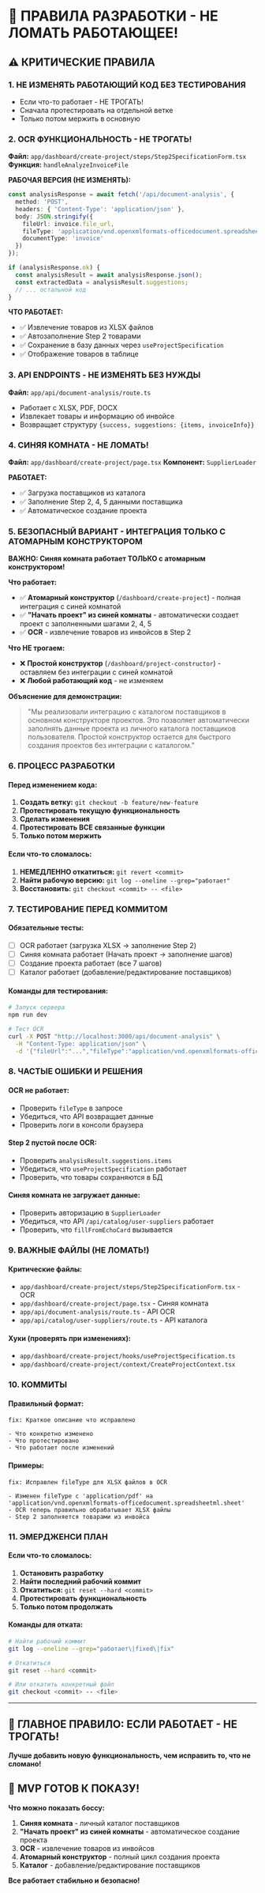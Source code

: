 # 🚨 ПРАВИЛА РАЗРАБОТКИ - НЕ ЛОМАТЬ РАБОТАЮЩЕЕ!

## ⚠️ КРИТИЧЕСКИЕ ПРАВИЛА

### 1. **НЕ ИЗМЕНЯТЬ РАБОТАЮЩИЙ КОД БЕЗ ТЕСТИРОВАНИЯ**
- Если что-то работает - НЕ ТРОГАТЬ!
- Сначала протестировать на отдельной ветке
- Только потом мержить в основную

### 2. **OCR ФУНКЦИОНАЛЬНОСТЬ - НЕ ТРОГАТЬ!**
**Файл:** `app/dashboard/create-project/steps/Step2SpecificationForm.tsx`
**Функция:** `handleAnalyzeInvoiceFile`

**РАБОЧАЯ ВЕРСИЯ (НЕ ИЗМЕНЯТЬ):**
```typescript
const analysisResponse = await fetch('/api/document-analysis', {
  method: 'POST',
  headers: { 'Content-Type': 'application/json' },
  body: JSON.stringify({
    fileUrl: invoice.file_url,
    fileType: 'application/vnd.openxmlformats-officedocument.spreadsheetml.sheet', // XLSX
    documentType: 'invoice'
  })
});

if (analysisResponse.ok) {
  const analysisResult = await analysisResponse.json();
  const extractedData = analysisResult.suggestions;
  // ... остальной код
}
```

**ЧТО РАБОТАЕТ:**
- ✅ Извлечение товаров из XLSX файлов
- ✅ Автозаполнение Step 2 товарами
- ✅ Сохранение в базу данных через `useProjectSpecification`
- ✅ Отображение товаров в таблице

### 3. **API ENDPOINTS - НЕ ИЗМЕНЯТЬ БЕЗ НУЖДЫ**
**Файл:** `app/api/document-analysis/route.ts`
- Работает с XLSX, PDF, DOCX
- Извлекает товары и информацию об инвойсе
- Возвращает структуру `{success, suggestions: {items, invoiceInfo}}`

### 4. **СИНЯЯ КОМНАТА - НЕ ЛОМАТЬ!**
**Файл:** `app/dashboard/create-project/page.tsx`
**Компонент:** `SupplierLoader`

**РАБОТАЕТ:**
- ✅ Загрузка поставщиков из каталога
- ✅ Заполнение Step 2, 4, 5 данными поставщика
- ✅ Автоматическое создание проекта

### 5. **БЕЗОПАСНЫЙ ВАРИАНТ - ИНТЕГРАЦИЯ ТОЛЬКО С АТОМАРНЫМ КОНСТРУКТОРОМ**

**ВАЖНО: Синяя комната работает ТОЛЬКО с атомарным конструктором!**

**Что работает:**
- ✅ **Атомарный конструктор** (`/dashboard/create-project`) - полная интеграция с синей комнатой
- ✅ **"Начать проект" из синей комнаты** - автоматически создает проект с заполненными шагами 2, 4, 5
- ✅ **OCR** - извлечение товаров из инвойсов в Step 2

**Что НЕ трогаем:**
- ❌ **Простой конструктор** (`/dashboard/project-constructor`) - оставляем без интеграции с синей комнатой
- ❌ **Любой работающий код** - не изменяем

**Объяснение для демонстрации:**
> "Мы реализовали интеграцию с каталогом поставщиков в основном конструкторе проектов. Это позволяет автоматически заполнять данные проекта из личного каталога поставщиков пользователя. Простой конструктор остается для быстрого создания проектов без интеграции с каталогом."

### 6. **ПРОЦЕСС РАЗРАБОТКИ**

#### **Перед изменением кода:**
1. **Создать ветку:** `git checkout -b feature/new-feature`
2. **Протестировать текущую функциональность**
3. **Сделать изменения**
4. **Протестировать ВСЕ связанные функции**
5. **Только потом мержить**

#### **Если что-то сломалось:**
1. **НЕМЕДЛЕННО откатиться:** `git revert <commit>`
2. **Найти рабочую версию:** `git log --oneline --grep="работает"`
3. **Восстановить:** `git checkout <commit> -- <file>`

### 7. **ТЕСТИРОВАНИЕ ПЕРЕД КОММИТОМ**

#### **Обязательные тесты:**
- [ ] OCR работает (загрузка XLSX → заполнение Step 2)
- [ ] Синяя комната работает (Начать проект → заполнение шагов)
- [ ] Создание проекта работает (все 7 шагов)
- [ ] Каталог работает (добавление/редактирование поставщиков)

#### **Команды для тестирования:**
```bash
# Запуск сервера
npm run dev

# Тест OCR
curl -X POST "http://localhost:3000/api/document-analysis" \
  -H "Content-Type: application/json" \
  -d '{"fileUrl":"...","fileType":"application/vnd.openxmlformats-officedocument.spreadsheetml.sheet","documentType":"invoice"}'
```

### 8. **ЧАСТЫЕ ОШИБКИ И РЕШЕНИЯ**

#### **OCR не работает:**
- Проверить `fileType` в запросе
- Убедиться, что API возвращает данные
- Проверить логи в консоли браузера

#### **Step 2 пустой после OCR:**
- Проверить `analysisResult.suggestions.items`
- Убедиться, что `useProjectSpecification` работает
- Проверить, что товары сохраняются в БД

#### **Синяя комната не загружает данные:**
- Проверить авторизацию в `SupplierLoader`
- Убедиться, что API `/api/catalog/user-suppliers` работает
- Проверить, что `fillFromEchoCard` вызывается

### 9. **ВАЖНЫЕ ФАЙЛЫ (НЕ ЛОМАТЬ!)**

#### **Критические файлы:**
- `app/dashboard/create-project/steps/Step2SpecificationForm.tsx` - OCR
- `app/dashboard/create-project/page.tsx` - Синяя комната
- `app/api/document-analysis/route.ts` - API OCR
- `app/api/catalog/user-suppliers/route.ts` - API каталога

#### **Хуки (проверять при изменениях):**
- `app/dashboard/create-project/hooks/useProjectSpecification.ts`
- `app/dashboard/create-project/context/CreateProjectContext.tsx`

### 10. **КОММИТЫ**

#### **Правильный формат:**
```
fix: Краткое описание что исправлено

- Что конкретно изменено
- Что протестировано
- Что работает после изменений
```

#### **Примеры:**
```
fix: Исправлен fileType для XLSX файлов в OCR

- Изменен fileType с 'application/pdf' на 'application/vnd.openxmlformats-officedocument.spreadsheetml.sheet'
- OCR теперь правильно обрабатывает XLSX файлы
- Step 2 заполняется товарами из инвойса
```

### 11. **ЭМЕРДЖЕНСИ ПЛАН**

#### **Если что-то сломалось:**
1. **Остановить разработку**
2. **Найти последний рабочий коммит**
3. **Откатиться:** `git reset --hard <commit>`
4. **Протестировать функциональность**
5. **Только потом продолжать**

#### **Команды для отката:**
```bash
# Найти рабочий коммит
git log --oneline --grep="работает\|fixed\|fix"

# Откатиться
git reset --hard <commit>

# Или откатить конкретный файл
git checkout <commit> -- <file>
```

---

## 🎯 **ГЛАВНОЕ ПРАВИЛО: ЕСЛИ РАБОТАЕТ - НЕ ТРОГАТЬ!**

**Лучше добавить новую функциональность, чем исправить то, что не сломано!**

## 🚀 **MVP ГОТОВ К ПОКАЗУ!**

**Что можно показать боссу:**
1. **Синяя комната** - личный каталог поставщиков
2. **"Начать проект" из синей комнаты** - автоматическое создание проекта
3. **OCR** - извлечение товаров из инвойсов
4. **Атомарный конструктор** - полный цикл создания проекта
5. **Каталог** - добавление/редактирование поставщиков

**Все работает стабильно и безопасно!** 